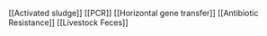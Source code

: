 [[Activated sludge]]
[[PCR]]
[[Horizontal gene transfer]]
[[Antibiotic Resistance]]
[[Livestock Feces]]
